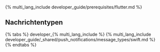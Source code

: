 {% multi_lang_include developer_guide/prerequisites/flutter.md %}

## Nachrichtentypen

{% tabs %}
 developer_{% multi_lang_include %}
{% multi_lang_include developer_guide/_shared/push_notifications/message_types/swift.md %}
{% endtabs %}
